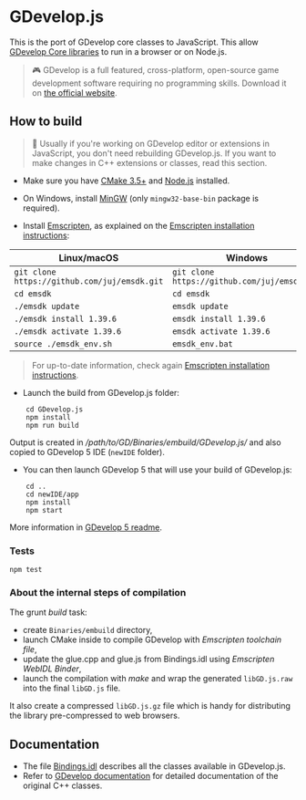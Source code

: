 # GDevelop.js

This is the port of GDevelop core classes to JavaScript. This allow [GDevelop Core libraries](https://github.com/4ian/GDevelop) to run in a browser or on Node.js.

> 🎮 GDevelop is a full featured, cross-platform, open-source game development software requiring no programming skills. Download it on [the official website](https://gdevelop-app.com).

## How to build

> 👋 Usually if you're working on GDevelop editor or extensions in JavaScript, you don't need rebuilding GDevelop.js. If you want to make changes in C++ extensions or classes, read this section.

- Make sure you have [CMake 3.5+](http://www.cmake.org/) and [Node.js](nodejs.org/) installed.

- On Windows, install [MinGW](https://osdn.net/projects/mingw/releases/) (only `mingw32-base-bin` package is required).

- Install [Emscripten](https://github.com/kripken/emscripten), as explained on the [Emscripten installation instructions](http://kripken.github.io/emscripten-site/docs/getting_started/downloads.html):

| Linux/macOS | Windows |
|-------------|---------|
| `git clone https://github.com/juj/emsdk.git` | `git clone https://github.com/juj/emsdk.git` |
| `cd emsdk`   | `cd emsdk`|
| `./emsdk update` | `emsdk update` |
| `./emsdk install 1.39.6` | `emsdk install 1.39.6` |
| `./emsdk activate 1.39.6` | `emsdk activate 1.39.6` |
| `source ./emsdk_env.sh` | `emsdk_env.bat` |

> For up-to-date information, check again [Emscripten installation instructions](http://kripken.github.io/emscripten-site/docs/getting_started/downloads.html).

- Launch the build from GDevelop.js folder:

```shell
    cd GDevelop.js
    npm install
    npm run build
```

Output is created in _/path/to/GD/Binaries/embuild/GDevelop.js/_ and also copied to GDevelop 5 IDE (`newIDE` folder).

- You can then launch GDevelop 5 that will use your build of GDevelop.js:

```shell
    cd ..
    cd newIDE/app
    npm install
    npm start
```

More information in [GDevelop 5 readme](https://github.com/4ian/GD/blob/master/newIDE/README.md).

### Tests

```
npm test
```

### About the internal steps of compilation

The grunt _build_ task:

- create `Binaries/embuild` directory,
- launch CMake inside to compile GDevelop with _Emscripten toolchain file_,
- update the glue.cpp and glue.js from Bindings.idl using _Emscripten WebIDL Binder_,
- launch the compilation with _make_ and wrap the generated `libGD.js.raw` into the final `libGD.js` file.

It also create a compressed `libGD.js.gz` file which is handy for distributing the library pre-compressed to web browsers.

## Documentation

- The file [Bindings.idl](https://github.com/4ian/GDevelop/blob/master/GDevelop.js/Bindings/Bindings.idl) describes all the classes available in GDevelop.js.
- Refer to [GDevelop documentation](https://docs.gdevelop-app.com/GDCore%20Documentation/) for detailed documentation of the original C++ classes.
